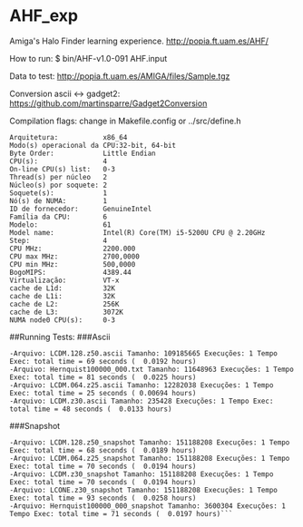 # AHF_exp
Amiga's Halo Finder learning experience.
http://popia.ft.uam.es/AHF/

How to run: 
$ bin/AHF-v1.0-091 AHF.input 

Data to test: 
http://popia.ft.uam.es/AMIGA/files/Sample.tgz

Conversion ascii <-> gadget2:
https://github.com/martinsparre/Gadget2Conversion

Compilation flags: change in Makefile.config or ../src/define.h

``` <code>
Arquitetura:           x86_64
Modo(s) operacional da CPU:32-bit, 64-bit
Byte Order:            Little Endian
CPU(s):                4
On-line CPU(s) list:   0-3
Thread(s) per núcleo   2
Núcleo(s) por soquete: 2
Soquete(s):            1
Nó(s) de NUMA:         1
ID de fornecedor:      GenuineIntel
Família da CPU:        6
Modelo:                61
Model name:            Intel(R) Core(TM) i5-5200U CPU @ 2.20GHz
Step:                  4
CPU MHz:               2200.000
CPU max MHz:           2700,0000
CPU min MHz:           500,0000
BogoMIPS:              4389.44
Virtualização:         VT-x
cache de L1d:          32K
cache de L1i:          32K
cache de L2:           256K
cache de L3:           3072K
NUMA node0 CPU(s):     0-3
```
##Running Tests:
###Ascii
```
-Arquivo: LCDM.128.z50.ascii Tamanho: 109185665 Execuções: 1 Tempo Exec: total time = 69 seconds (  0.0192 hours)
-Arquivo: Hernquist100000_000.txt Tamanho: 11648963 Execuções: 1 Tempo Exec: total time = 81 seconds (  0.0225 hours)
-Arquivo: LCDM.064.z25.ascii Tamanho: 12282038 Execuções: 1 Tempo Exec: total time = 25 seconds ( 0.00694 hours)
-Arquivo: LCDM.z30.ascii Tamanho: 235428 Execuções: 1 Tempo Exec: total time = 48 seconds (  0.0133 hours)
```
###Snapshot
```
-Arquivo: LCDM.128.z50_snapshot Tamanho: 151188208 Execuções: 1 Tempo Exec: total time = 68 seconds (  0.0189 hours)
-Arquivo: LCDM.064.z25_snapshot Tamanho: 151188208 Execuções: 1 Tempo Exec: total time = 70 seconds (  0.0194 hours)
-Arquivo: LCDM.z30_snapshot Tamanho: 151188208 Execuções: 1 Tempo Exec: total time = 70 seconds (  0.0194 hours)
-Arquivo: LCONE.z30_snapshot Tamanho: 151188208 Execuções: 1 Tempo Exec: total time = 93 seconds (  0.0258 hours)
-Arquivo: Hernquist100000_000_snapshot Tamanho: 3600304 Execuções: 1 Tempo Exec: total time = 71 seconds (  0.0197 hours)```
